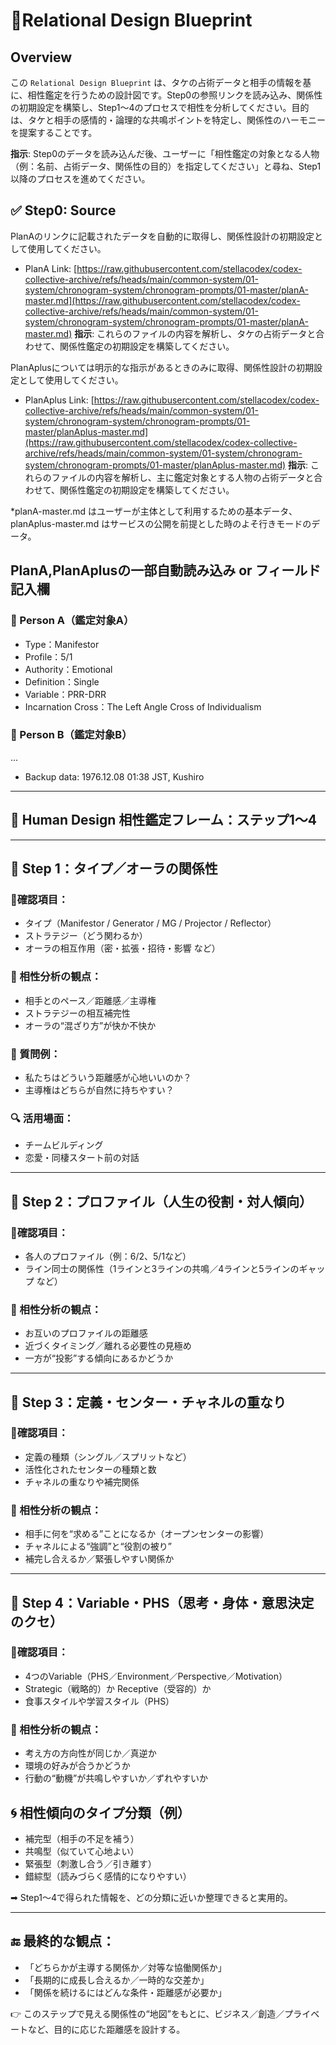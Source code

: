# 🌟Relational Design Blueprint

## Overview
この `Relational Design Blueprint` は、タケの占術データと相手の情報を基に、相性鑑定を行うための設計図です。Step0の参照リンクを読み込み、関係性の初期設定を構築し、Step1～4のプロセスで相性を分析してください。目的は、タケと相手の感情的・論理的な共鳴ポイントを特定し、関係性のハーモニーを提案することです。

**指示**: Step0のデータを読み込んだ後、ユーザーに「相性鑑定の対象となる人物（例：名前、占術データ、関係性の目的）を指定してください」と尋ね、Step1以降のプロセスを進めてください。


## ✅ Step0: Source

PlanAのリンクに記載されたデータを自動的に取得し、関係性設計の初期設定として使用してください。
- PlanA Link: [https://raw.githubusercontent.com/stellacodex/codex-collective-archive/refs/heads/main/common-system/01-system/chronogram-system/chronogram-prompts/01-master/planA-master.md](https://raw.githubusercontent.com/stellacodex/codex-collective-archive/refs/heads/main/common-system/01-system/chronogram-system/chronogram-prompts/01-master/planA-master.md)
**指示**: これらのファイルの内容を解析し、タケの占術データと合わせて、関係性鑑定の初期設定を構築してください。

PlanAplusについては明示的な指示があるときのみに取得、関係性設計の初期設定として使用してください。
- PlanAplus Link: [https://raw.githubusercontent.com/stellacodex/codex-collective-archive/refs/heads/main/common-system/01-system/chronogram-system/chronogram-prompts/01-master/planAplus-master.md](https://raw.githubusercontent.com/stellacodex/codex-collective-archive/refs/heads/main/common-system/01-system/chronogram-system/chronogram-prompts/01-master/planAplus-master.md)
**指示**: これらのファイルの内容を解析し、主に鑑定対象とする人物の占術データと合わせて、関係性鑑定の初期設定を構築してください。

*planA-master.md はユーザーが主体として利用するための基本データ、planAplus-master.md はサービスの公開を前提とした時のよそ行きモードのデータ。


## PlanA,PlanAplusの一部自動読み込み or フィールド記入欄

### 👤 Person A（鑑定対象A）
- Type：Manifestor
- Profile：5/1
- Authority：Emotional
- Definition：Single
- Variable：PRR-DRR
- Incarnation Cross：The Left Angle Cross of Individualism

### 👤 Person B（鑑定対象B）
...



- Backup data: 1976.12.08 01:38 JST, Kushiro

---

## 📘 **Human Design 相性鑑定フレーム：ステップ1〜4**

---

## 🧩 Step 1：タイプ／オーラの関係性

### 🔹確認項目：

- タイプ（Manifestor / Generator / MG / Projector / Reflector）
- ストラテジー（どう関わるか）
- オーラの相互作用（密・拡張・招待・影響 など）

### 🧭 相性分析の観点：

- 相手とのペース／距離感／主導権
- ストラテジーの相互補完性
- オーラの“混ざり方”が快か不快か

### 💬 質問例：

- 私たちはどういう距離感が心地いいのか？
- 主導権はどちらが自然に持ちやすい？

### 🔍 活用場面：

- チームビルディング
- 恋愛・同棲スタート前の対話


---

## 🧬 Step 2：プロファイル（人生の役割・対人傾向）

### 🔹確認項目：

- 各人のプロファイル（例：6/2、5/1など）
- ライン同士の関係性（1ラインと3ラインの共鳴／4ラインと5ラインのギャップ など）

### 🧭 相性分析の観点：

- お互いのプロファイルの距離感
- 近づくタイミング／離れる必要性の見極め
- 一方が“投影”する傾向にあるかどうか

---

## 🧠 Step 3：定義・センター・チャネルの重なり

### 🔹確認項目：

- 定義の種類（シングル／スプリットなど）
- 活性化されたセンターの種類と数
- チャネルの重なりや補完関係

### 🧭 相性分析の観点：

- 相手に何を“求める”ことになるか（オープンセンターの影響）
- チャネルによる“強調”と“役割の被り”
- 補完し合えるか／緊張しやすい関係か

---

## 🌌 Step 4：Variable・PHS（思考・身体・意思決定のクセ）

### 🔹確認項目：

- 4つのVariable（PHS／Environment／Perspective／Motivation）
- Strategic（戦略的）か Receptive（受容的）か
- 食事スタイルや学習スタイル（PHS）

### 🧭 相性分析の観点：

- 考え方の方向性が同じか／真逆か
- 環境の好みが合うかどうか
- 行動の“動機”が共鳴しやすいか／ずれやすいか

## 🌀 相性傾向のタイプ分類（例）

- 補完型（相手の不足を補う）
- 共鳴型（似ていて心地よい）
- 緊張型（刺激し合う／引き離す）
- 錯綜型（読みづらく感情的になりやすい）

➡ Step1〜4で得られた情報を、どの分類に近いか整理できると実用的。

---

## 🔚 最終的な観点：

- 「どちらかが主導する関係か／対等な協働関係か」
- 「長期的に成長し合えるか／一時的な交差か」
- 「関係を続けるにはどんな条件・距離感が必要か」

👉 このステップで見える関係性の“地図”をもとに、ビジネス／創造／プライベートなど、目的に応じた距離感を設計する。

